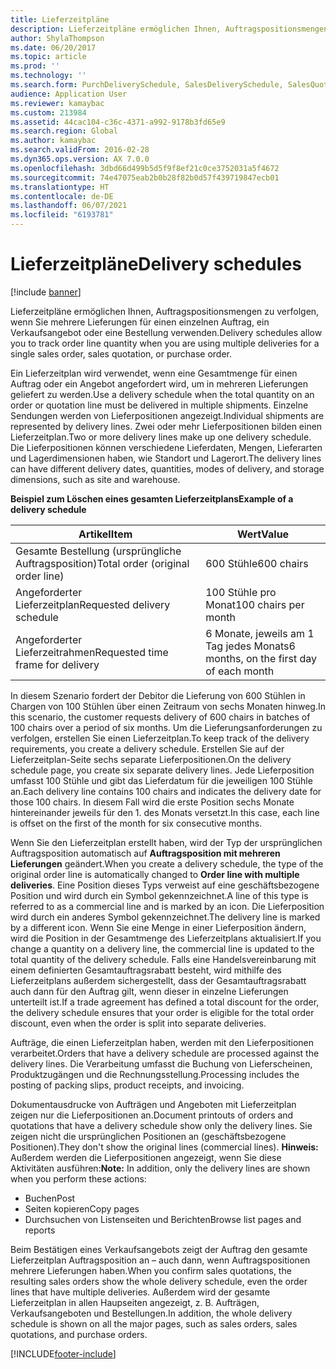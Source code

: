 ```yaml
---
title: Lieferzeitpläne
description: Lieferzeitpläne ermöglichen Ihnen, Auftragspositionsmengen zu verfolgen, wenn Sie mehrere Lieferungen für einen einzelnen Auftrag, ein Verkaufsangebot oder eine Bestellung verwenden.
author: ShylaThompson
ms.date: 06/20/2017
ms.topic: article
ms.prod: ''
ms.technology: ''
ms.search.form: PurchDeliverySchedule, SalesDeliverySchedule, SalesQuotationDeliverySchedule, SalesQuotationDeliverySchedule
audience: Application User
ms.reviewer: kamaybac
ms.custom: 213984
ms.assetid: 44cac104-c36c-4371-a992-9178b3fd65e9
ms.search.region: Global
ms.author: kamaybac
ms.search.validFrom: 2016-02-28
ms.dyn365.ops.version: AX 7.0.0
ms.openlocfilehash: 3dbd66d499b5d5f9f8ef21c0ce3752031a5f4672
ms.sourcegitcommit: 74e47075eab2b0b28f82b0d57f439719847ecb01
ms.translationtype: HT
ms.contentlocale: de-DE
ms.lasthandoff: 06/07/2021
ms.locfileid: "6193781"
---
```

# <a name="delivery-schedules"></a><span data-ttu-id="8052a-103">Lieferzeitpläne</span><span class="sxs-lookup"><span data-stu-id="8052a-103">Delivery schedules</span></span>

[!include [banner](../includes/banner.md)]

<span data-ttu-id="8052a-104">Lieferzeitpläne ermöglichen Ihnen, Auftragspositionsmengen zu verfolgen, wenn Sie mehrere Lieferungen für einen einzelnen Auftrag, ein Verkaufsangebot oder eine Bestellung verwenden.</span><span class="sxs-lookup"><span data-stu-id="8052a-104">Delivery schedules allow you to track order line quantity when you are using multiple deliveries for a single sales order, sales quotation, or purchase order.</span></span>

<span data-ttu-id="8052a-105">Ein Lieferzeitplan wird verwendet, wenn eine Gesamtmenge für einen Auftrag oder ein Angebot angefordert wird, um in mehreren Lieferungen geliefert zu werden.</span><span class="sxs-lookup"><span data-stu-id="8052a-105">Use a delivery schedule when the total quantity on an order or quotation line must be delivered in multiple shipments.</span></span> <span data-ttu-id="8052a-106">Einzelne Sendungen werden von Lieferpositionen angezeigt.</span><span class="sxs-lookup"><span data-stu-id="8052a-106">Individual shipments are represented by delivery lines.</span></span> <span data-ttu-id="8052a-107">Zwei oder mehr Lieferpositionen bilden einen Lieferzeitplan.</span><span class="sxs-lookup"><span data-stu-id="8052a-107">Two or more delivery lines make up one delivery schedule.</span></span> <span data-ttu-id="8052a-108">Die Lieferpositionen können verschiedene Lieferdaten, Mengen, Lieferarten und Lagerdimensionen haben, wie Standort und Lagerort.</span><span class="sxs-lookup"><span data-stu-id="8052a-108">The delivery lines can have different delivery dates, quantities, modes of delivery, and storage dimensions, such as site and warehouse.</span></span>  

<span data-ttu-id="8052a-109">**Beispiel zum Löschen eines gesamten Lieferzeitplans**</span><span class="sxs-lookup"><span data-stu-id="8052a-109">**Example of a delivery schedule**</span></span>

| <span data-ttu-id="8052a-110">Artikel</span><span class="sxs-lookup"><span data-stu-id="8052a-110">Item</span></span>                              | <span data-ttu-id="8052a-111">Wert</span><span class="sxs-lookup"><span data-stu-id="8052a-111">Value</span></span>                                    |
|-----------------------------------|------------------------------------------|
| <span data-ttu-id="8052a-112">Gesamte Bestellung (ursprüngliche Auftragsposition)</span><span class="sxs-lookup"><span data-stu-id="8052a-112">Total order (original order line)</span></span> | <span data-ttu-id="8052a-113">600 Stühle</span><span class="sxs-lookup"><span data-stu-id="8052a-113">600 chairs</span></span>                               |
| <span data-ttu-id="8052a-114">Angeforderter Lieferzeitplan</span><span class="sxs-lookup"><span data-stu-id="8052a-114">Requested delivery schedule</span></span>       | <span data-ttu-id="8052a-115">100 Stühle pro Monat</span><span class="sxs-lookup"><span data-stu-id="8052a-115">100 chairs per month</span></span>                     |
| <span data-ttu-id="8052a-116">Angeforderter Lieferzeitrahmen</span><span class="sxs-lookup"><span data-stu-id="8052a-116">Requested time frame for delivery</span></span> | <span data-ttu-id="8052a-117">6 Monate, jeweils am 1 Tag jedes Monats</span><span class="sxs-lookup"><span data-stu-id="8052a-117">6 months, on the first day of each month</span></span> |

<span data-ttu-id="8052a-118">In diesem Szenario fordert der Debitor die Lieferung von 600 Stühlen in Chargen von 100 Stühlen über einen Zeitraum von sechs Monaten hinweg.</span><span class="sxs-lookup"><span data-stu-id="8052a-118">In this scenario, the customer requests delivery of 600 chairs in batches of 100 chairs over a period of six months.</span></span> <span data-ttu-id="8052a-119">Um die Lieferungsanforderungen zu verfolgen, erstellen Sie einen Lieferzeitplan.</span><span class="sxs-lookup"><span data-stu-id="8052a-119">To keep track of the delivery requirements, you create a delivery schedule.</span></span> <span data-ttu-id="8052a-120">Erstellen Sie auf der Lieferzeitplan-Seite sechs separate Lieferpositionen.</span><span class="sxs-lookup"><span data-stu-id="8052a-120">On the delivery schedule page, you create six separate delivery lines.</span></span> <span data-ttu-id="8052a-121">Jede Lieferposition umfasst 100 Stühle und gibt das Lieferdatum für die jeweiligen 100 Stühle an.</span><span class="sxs-lookup"><span data-stu-id="8052a-121">Each delivery line contains 100 chairs and indicates the delivery date for those 100 chairs.</span></span> <span data-ttu-id="8052a-122">In diesem Fall wird die erste Position sechs Monate hintereinander jeweils für den 1. des Monats versetzt.</span><span class="sxs-lookup"><span data-stu-id="8052a-122">In this case, each line is offset on the first of the month for six consecutive months.</span></span>  

<span data-ttu-id="8052a-123">Wenn Sie den Lieferzeitplan erstellt haben, wird der Typ der ursprünglichen Auftragsposition automatisch auf **Auftragsposition mit mehreren Lieferungen** geändert.</span><span class="sxs-lookup"><span data-stu-id="8052a-123">When you create a delivery schedule, the type of the original order line is automatically changed to **Order line with multiple deliveries**.</span></span> <span data-ttu-id="8052a-124">Eine Position dieses Typs verweist auf eine geschäftsbezogene Position und wird durch ein Symbol gekennzeichnet.</span><span class="sxs-lookup"><span data-stu-id="8052a-124">A line of this type is referred to as a commercial line and is marked by an icon.</span></span> <span data-ttu-id="8052a-125">Die Lieferposition wird durch ein anderes Symbol gekennzeichnet.</span><span class="sxs-lookup"><span data-stu-id="8052a-125">The delivery line is marked by a different icon.</span></span> <span data-ttu-id="8052a-126">Wenn Sie eine Menge in einer Lieferposition ändern, wird die Position in der Gesamtmenge des Lieferzeitplans aktualisiert.</span><span class="sxs-lookup"><span data-stu-id="8052a-126">If you change a quantity on a delivery line, the commercial line is updated to the total quantity of the delivery schedule.</span></span> <span data-ttu-id="8052a-127">Falls eine Handelsvereinbarung mit einem definierten Gesamtauftragsrabatt besteht, wird mithilfe des Lieferzeitplans außerdem sichergestellt, dass der Gesamtauftragsrabatt auch dann für den Auftrag gilt, wenn dieser in einzelne Lieferungen unterteilt ist.</span><span class="sxs-lookup"><span data-stu-id="8052a-127">If a trade agreement has defined a total discount for the order, the delivery schedule ensures that your order is eligible for the total order discount, even when the order is split into separate deliveries.</span></span>  

<span data-ttu-id="8052a-128">Aufträge, die einen Lieferzeitplan haben, werden mit den Lieferpositionen verarbeitet.</span><span class="sxs-lookup"><span data-stu-id="8052a-128">Orders that have a delivery schedule are processed against the delivery lines.</span></span> <span data-ttu-id="8052a-129">Die Verarbeitung umfasst die Buchung von Lieferscheinen, Produktzugängen und die Rechnungsstellung.</span><span class="sxs-lookup"><span data-stu-id="8052a-129">Processing includes the posting of packing slips, product receipts, and invoicing.</span></span>  

<span data-ttu-id="8052a-130">Dokumentausdrucke von Aufträgen und Angeboten mit Lieferzeitplan zeigen nur die Lieferpositionen an.</span><span class="sxs-lookup"><span data-stu-id="8052a-130">Document printouts of orders and quotations that have a delivery schedule show only the delivery lines.</span></span> <span data-ttu-id="8052a-131">Sie zeigen nicht die ursprünglichen Positionen an (geschäftsbezogene Positionen).</span><span class="sxs-lookup"><span data-stu-id="8052a-131">They don't show the original lines (commercial lines).</span></span> <span data-ttu-id="8052a-132">**Hinweis:** Außerdem werden die Lieferpositionen angezeigt, wenn Sie diese Aktivitäten ausführen:</span><span class="sxs-lookup"><span data-stu-id="8052a-132">**Note:** In addition, only the delivery lines are shown when you perform these actions:</span></span>

-   <span data-ttu-id="8052a-133">Buchen</span><span class="sxs-lookup"><span data-stu-id="8052a-133">Post</span></span>
-   <span data-ttu-id="8052a-134">Seiten kopieren</span><span class="sxs-lookup"><span data-stu-id="8052a-134">Copy pages</span></span>
-   <span data-ttu-id="8052a-135">Durchsuchen von Listenseiten und Berichten</span><span class="sxs-lookup"><span data-stu-id="8052a-135">Browse list pages and reports</span></span>

<span data-ttu-id="8052a-136">Beim Bestätigen eines Verkaufsangebots zeigt der Auftrag den gesamte Lieferzeitplan Auftragsposition an – auch dann, wenn Auftragspositionen mehrere Lieferungen haben.</span><span class="sxs-lookup"><span data-stu-id="8052a-136">When you confirm sales quotations, the resulting sales orders show the whole delivery schedule, even the order lines that have multiple deliveries.</span></span> <span data-ttu-id="8052a-137">Außerdem wird der gesamte Lieferzeitplan in allen Haupseiten angezeigt, z. B. Aufträgen, Verkaufsangeboten und Bestellungen.</span><span class="sxs-lookup"><span data-stu-id="8052a-137">In addition, the whole delivery schedule is shown on all the major pages, such as sales orders, sales quotations, and purchase orders.</span></span>





[!INCLUDE[footer-include](../../includes/footer-banner.md)]